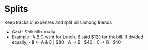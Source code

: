 # Splits
Keep tracks of expenses and split bills among friends
* Goal : Split bills easily
* Example : A,B,C went for Lunch. B paid $120 for the bill. If divided equally, 
      - B <- A & C | $80
      - A -> B     | $40
      - C -> B     | $40
